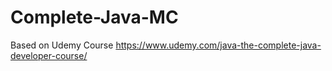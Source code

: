 # Complete-Java-MC

Based on Udemy Course
https://www.udemy.com/java-the-complete-java-developer-course/